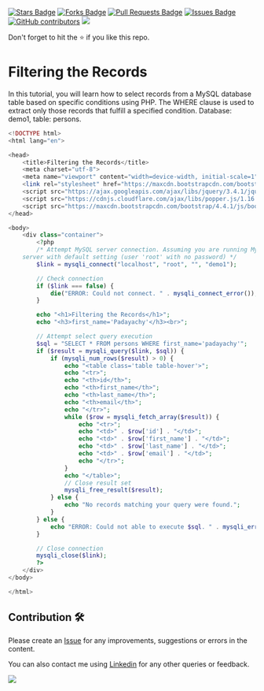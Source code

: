 <a href="https://github.com/drshahizan/learn-php/stargazers"><img src="https://img.shields.io/github/stars/drshahizan/learn-php" alt="Stars Badge"/></a>
<a href="https://github.com/drshahizan/learn-php/network/members"><img src="https://img.shields.io/github/forks/drshahizan/learn-php" alt="Forks Badge"/></a>
<a href="https://github.com/drshahizan/learn-php/pulls"><img src="https://img.shields.io/github/issues-pr/drshahizan/learn-php" alt="Pull Requests Badge"/></a>
<a href="https://github.com/drshahizan/learn-php/issues"><img src="https://img.shields.io/github/issues/drshahizan/learn-php" alt="Issues Badge"/></a>
<a href="https://github.com/drshahizan/learn-php/graphs/contributors"><img alt="GitHub contributors" src="https://img.shields.io/github/contributors/drshahizan/learn-php?color=2b9348"></a>
![](https://visitor-badge.glitch.me/badge?page_id=drshahizan/learn-php)

Don't forget to hit the :star: if you like this repo.

# Filtering the Records

In this tutorial, you will learn how to select records from a MySQL database table based on specific conditions using PHP. The WHERE clause is used to extract only those records that fulfill a specified condition. Database: demo1, table: persons.

```php
<!DOCTYPE html>
<html lang="en">

<head>
    <title>Filtering the Records</title>
    <meta charset="utf-8">
    <meta name="viewport" content="width=device-width, initial-scale=1">
    <link rel="stylesheet" href="https://maxcdn.bootstrapcdn.com/bootstrap/4.4.1/css/bootstrap.min.css">
    <script src="https://ajax.googleapis.com/ajax/libs/jquery/3.4.1/jquery.min.js"></script>
    <script src="https://cdnjs.cloudflare.com/ajax/libs/popper.js/1.16.0/umd/popper.min.js"></script>
    <script src="https://maxcdn.bootstrapcdn.com/bootstrap/4.4.1/js/bootstrap.min.js"></script>
</head>

<body>
    <div class="container">
        <?php
        /* Attempt MySQL server connection. Assuming you are running MySQL
    server with default setting (user 'root' with no password) */
        $link = mysqli_connect("localhost", "root", "", "demo1");

        // Check connection
        if ($link === false) {
            die("ERROR: Could not connect. " . mysqli_connect_error());
        }

        echo "<h1>Filtering the Records</h1>";
        echo "<h3>first_name='Padayachy'</h3><br>";

        // Attempt select query execution
        $sql = "SELECT * FROM persons WHERE first_name='padayachy'";
        if ($result = mysqli_query($link, $sql)) {
            if (mysqli_num_rows($result) > 0) {
                echo "<table class='table table-hover'>";
                echo "<tr>";
                echo "<th>id</th>";
                echo "<th>first_name</th>";
                echo "<th>last_name</th>";
                echo "<th>email</th>";
                echo "</tr>";
                while ($row = mysqli_fetch_array($result)) {
                    echo "<tr>";
                    echo "<td>" . $row['id'] . "</td>";
                    echo "<td>" . $row['first_name'] . "</td>";
                    echo "<td>" . $row['last_name'] . "</td>";
                    echo "<td>" . $row['email'] . "</td>";
                    echo "</tr>";
                }
                echo "</table>";
                // Close result set
                mysqli_free_result($result);
            } else {
                echo "No records matching your query were found.";
            }
        } else {
            echo "ERROR: Could not able to execute $sql. " . mysqli_error($link);
        }

        // Close connection
        mysqli_close($link);
        ?>
    </div>
</body>

</html>

```


## Contribution 🛠️
Please create an [Issue](https://github.com/drshahizan/learn-php/issues) for any improvements, suggestions or errors in the content.

You can also contact me using [Linkedin](https://www.linkedin.com/in/drshahizan/) for any other queries or feedback.

![](https://komarev.com/ghpvc/?username=drshahizan&label=Views&color=0e75b6&style=flat)
